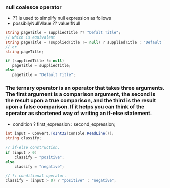 ### null coalesce operator
*  ?? is used to simplify null expression as follows
 * possibilyNullVlaue ?? valueIfNull
 ```csharp
 string pageTitle = suppliedTitle ?? "Defalt Title";
 // which is equivalent
 string pageTitle = (suppliedTitle != null) ? suppliedTitle : "Default Title";
 // or
 string pageTitle;

 if (suppliedTitle != null)
    pageTitle = suppliedTitle;
 else
    pageTitle = "Default Title";

 ```

### The __ternary operator__ is an __operator__ that takes three arguments. The first argument is a comparison argument, the second is the result upon a true comparison, and the third is the result upon a false comparison. If it helps you can think of the operator as shortened way of writing an if-else statement.
* condition ? first_expression : second_expression; 

```csharp
int input = Convert.ToInt32(Console.ReadLine());  
string classify;  
  
// if-else construction.  
if (input > 0)  
    classify = "positive";  
else  
    classify = "negative";  
  
// ?: conditional operator.  
classify = (input > 0) ? "positive" : "negative";  
```


 